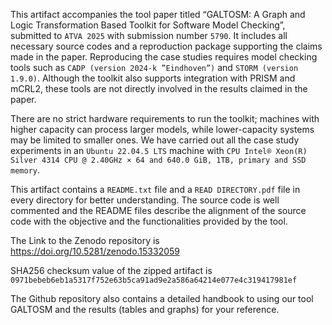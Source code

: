This artifact accompanies the tool paper titled “GALTOSM: A Graph and Logic Transformation Based Toolkit for Software Model Checking”, submitted to `ATVA 2025` with submission number `5790`. It includes all necessary source codes and a reproduction package supporting the claims made in the paper. Reproducing the case studies requires model checking tools such as `CADP (version 2024-k ”Eindhoven”)` and `STORM (version 1.9.0)`. Although the toolkit also supports integration with PRISM and mCRL2, these tools are not directly involved in the results claimed in the paper.

There are no strict hardware requirements to run the toolkit; machines with higher capacity can process larger models, while lower-capacity systems may be limited to smaller ones. We have carried out all the case study experiments in an `Ubuntu 22.04.5 LTS` machine with `CPU Intel® Xeon(R) Silver 4314 CPU @ 2.40GHz × 64 and 640.0 GiB, 1TB, primary and SSD memory`.

This artifact contains a `README.txt` file and a `READ DIRECTORY.pdf` file in every directory for better understanding. The source code is well commented and the README files describe the alignment of the source code with the objective and the functionalities provided by the tool.

The Link to the Zenodo repository is https://doi.org/10.5281/zenodo.15332059

SHA256 checksum value of the zipped artifact is `0971bebeb6eb1a5317f752e63b5ca91ad9e2a586a64214e077e4c319417981ef`

The Github repository also contains a detailed handbook to using our tool GALTOSM and the results (tables and graphs) for your reference.

<!-- Note: The subdirectory `Sample_Artifact_GALTOSM` contains some sample files and strctures to help reviewers get an overview, sanity-check, and to check small fragments of the case studies in the paper which are smaller in size and requires less times to compile and model check. It also contains the codes for GALTOSM which can be easily evaluated without requiring the user to download the entire artefact. -->
